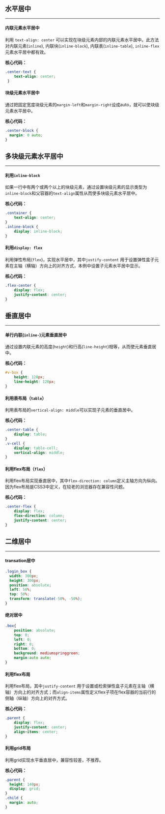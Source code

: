 ## 水平居中

----

#### 内联元素水平居中

利用 `text-align: center` 可以实现在块级元素内部的内联元素水平居中。此方法对内联元素(`inline`), 内联块(`inline-block`), 内联表(`inline-table`), `inline-flex`元素水平居中都有效。

**核心代码：**

```css
.center-text {
    text-align: center;
 }
```

#### 块级元素水平居中

通过把固定宽度块级元素的`margin-left`和`margin-right`设成auto，就可以使块级元素水平居中。

**核心代码：**

```css
.center-block {
  margin: 0 auto;
}
```

## 多块级元素水平居中

---

#### 利用`inline-block`

如果一行中有两个或两个以上的块级元素，通过设置块级元素的显示类型为`inline-block`和父容器的`text-align`属性从而使多块级元素水平居中。

**核心代码：**

```css
.container {
    text-align: center;
}
.inline-block {
    display: inline-block;
}
```

#### 利用`display: flex`

利用弹性布局(`flex`)，实现水平居中，其中`justify-content` 用于设置弹性盒子元素在主轴（横轴）方向上的对齐方式，本例中设置子元素水平居中显示。

**核心代码：**

```css
.flex-center {
    display: flex;
    justify-content: center;
}
```

## 垂直居中

----

#### 单行内联(`inline-`)元素垂直居中

通过设置内联元素的高度(`height`)和行高(`line-height`)相等，从而使元素垂直居中。

**核心代码：**

```css
#v-box {
    height: 120px;
    line-height: 120px;
}
```

#### 利用表布局（`table`）

利用表布局的`vertical-align: middle`可以实现子元素的垂直居中。

**核心代码：**

```css
.center-table {
    display: table;
}
.v-cell {
    display: table-cell;
    vertical-align: middle;
}
```

#### 利用flex布局（`flex`）

利用flex布局实现垂直居中，其中`flex-direction: column`定义主轴方向为纵向。因为flex布局是CSS3中定义，在较老的浏览器存在兼容性问题。

**核心代码：**

```css
.center-flex {
    display: flex;
    flex-direction: column;
    justify-content: center;
}
```

## 二维居中

-----

#### transation居中

```css
.login_box {
  width: 300px;
  height: 300px;
  position: absolute;
  left: 50%;
  top: 50%;
  transform: translate(-50%, -50%);
}
```

#### 绝对居中

```css
.box{
    position: absolute;
    top: 0;
    left: 0;
    right: 0;
    bottom: 0;
    background: mediumspringgreen;
    margin:auto auto;
}
```

#### 利用flex布局

利用flex布局，其中`justify-content` 用于设置或检索弹性盒子元素在主轴（横轴）方向上的对齐方式；而`align-items`属性定义flex子项在flex容器的当前行的侧轴（纵轴）方向上的对齐方式。

**核心代码：**

```css
.parent {
    display: flex;
    justify-content: center;
    align-items: center;
}
```

#### 利用grid布局

利用grid实现水平垂直居中，兼容性较差，不推荐。

**核心代码：**

```css
.parent {
  height: 140px;
  display: grid;
}
.child { 
  margin: auto;
}
```
